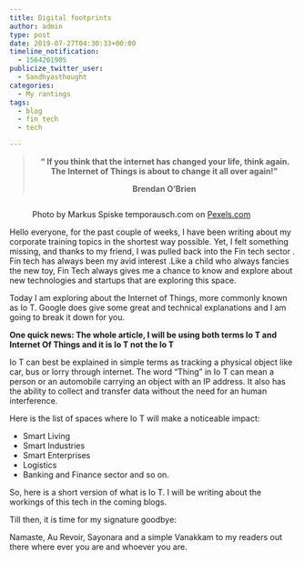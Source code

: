 ```yaml
---
title: Digital footprints
author: admin
type: post
date: 2019-07-27T04:30:33+00:00
timeline_notification:
  - 1564201905
publicize_twitter_user:
  - Sandhyasthought
categories:
  - My rantings
tags:
  - blog
  - fin tech
  - tech

---
```

<blockquote style="text-align:center;" class="wp-block-quote">
  <p>
    <strong>&nbsp;“ If you think that the internet has changed your life, think again. The Internet of Things is about to change it all over again!” </strong>
  </p>
  
  <p>
    <strong>Brendan O’Brien </strong>
  </p>
  
  <cite> </cite>
</blockquote><figure class="wp-block-image size-large">

<img src="/wp-content/uploads/2019/07/pexels-photo-1089438.jpeg" alt="" class="wp-image-472" srcset="/wp-content/uploads/2019/07/pexels-photo-1089438.jpeg 1880w, /wp-content/uploads/2019/07/pexels-photo-1089438-300x200.jpeg 300w, /wp-content/uploads/2019/07/pexels-photo-1089438-1024x682.jpeg 1024w, /wp-content/uploads/2019/07/pexels-photo-1089438-768x512.jpeg 768w, /wp-content/uploads/2019/07/pexels-photo-1089438-1536x1024.jpeg 1536w, /wp-content/uploads/2019/07/pexels-photo-1089438-1200x800.jpeg 1200w" sizes="(max-width: 1880px) 100vw, 1880px" /><figcaption>Photo by Markus Spiske temporausch.com on <a href="https://www.pexels.com/photo/photo-of-green-data-matrix-1089438/" rel="nofollow">Pexels.com</a></figcaption></figure> 

<p class="has-drop-cap">
  Hello everyone, for the past couple of weeks, I have been writing about my corporate training topics in the shortest way possible. Yet, I felt something missing, and thanks to my friend, I was pulled back into the Fin tech sector . Fin tech has always been my avid interest .Like a child who always fancies the new toy, Fin Tech always gives me a chance to know and explore about new technologies and startups that are exploring this space.
</p>

Today I am exploring about the Internet of Things, more commonly known as Io T. Google does give some great and technical explanations and I am going to break it down for you.

**One quick news: The whole article, I will be using both terms Io T and Internet Of Things and it is Io T not the Io T**

Io T can best be explained in simple terms as tracking a physical object like car, bus or lorry through internet. The word &#8220;Thing&#8221; in Io T can mean a person or an automobile carrying an object with an IP address. It also has the ability to collect and transfer data without the need for an human interference.

Here is the list of spaces where Io T will make a noticeable impact:

  * Smart Living
  * Smart Industries
  * Smart Enterprises
  * Logistics
  * Banking and Finance sector and so on.

So, here is a short version of what is Io T. I will be writing about the workings of this tech in the coming blogs. 

Till then, it is time for my signature goodbye:

Namaste, Au Revoir, Sayonara&nbsp;and a simple Vanakkam to my readers out there where ever you are and whoever you are.